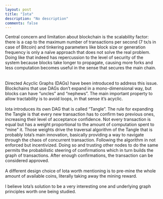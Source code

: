 ```yaml
---
layout: post
title: "Iota"
description: "No description"
comments: false
---
```


Central concern and limitation about blockchain is the scalability factor: there is a cap to the maximum number of transactions per second (7 tx/s in case of Bitcoin) and tinkering parameters like block size or generation frequency is only a naïve approach that does not solve the real problem.<br> 
Doing like that indeed has repercussion to the level of security of the system because blocks take longer to propagate, causing more forks and less computation becomes useful in the sense that secures the main chain.<br>  
<br> 
Directed Acyclic Graphs (DAGs) have been introduced to address this issue. Blockchains that use DAGs don’t expand in a mono-dimensional way, but blocks can have “uncles” and “nephews”. The main important property to allow tractability is to avoid loops, in that sense it’s acyclic.<br> 
<br>
Iota introduces its own DAG that is called “Tangle”. The rule for expanding the Tangle is that every new transaction has to confirm two previous ones, increasing their level of acceptance confidence. Not every transaction is equal but has a weight proportional to the amount of computation spent to “mine” it. Those weights drive the traversal algorithm of the Tangle that is probably Iota’s main innovation, basically providing a way to navigate through the chaos of concurrent transaction. Following the algorithm in not enforced but incentivized. Doing so and trusting other nodes to do the same permits the probabilistic steering of confirmations which in turn builds the graph of transactions. After enough confirmations, the transaction can be considered approved.<br>
<br>
A different design choice of Iota worth mentioning is to pre-mine the whole amount of available coins, literally taking away the mining reward.<br>
<br>
I believe Iota’s solution to be a very interesting one and underlying graph principles worth one being studied.<br>
<br>
